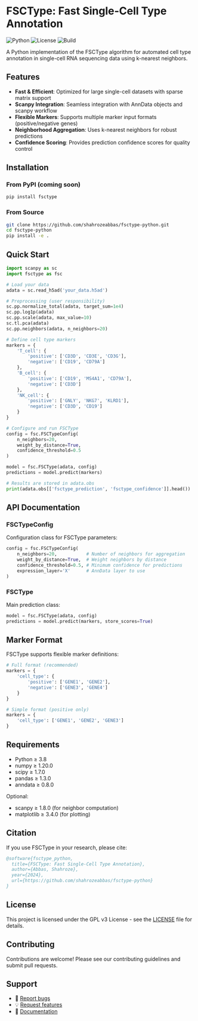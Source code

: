 # FSCType: Fast Single-Cell Type Annotation

![Python](https://img.shields.io/badge/python-3.8+-blue.svg)
![License](https://img.shields.io/badge/license-GPL%20v3-blue.svg)
![Build](https://img.shields.io/badge/build-passing-green.svg)

A Python implementation of the FSCType algorithm for automated cell type annotation in single-cell RNA sequencing data using k-nearest neighbors.

## Features

- **Fast & Efficient**: Optimized for large single-cell datasets with sparse matrix support
- **Scanpy Integration**: Seamless integration with AnnData objects and scanpy workflow
- **Flexible Markers**: Supports multiple marker input formats (positive/negative genes)
- **Neighborhood Aggregation**: Uses k-nearest neighbors for robust predictions
- **Confidence Scoring**: Provides prediction confidence scores for quality control

## Installation

### From PyPI (coming soon)
```bash
pip install fsctype
```

### From Source
```bash
git clone https://github.com/shahrozeabbas/fsctype-python.git
cd fsctype-python
pip install -e .
```

## Quick Start

```python
import scanpy as sc
import fsctype as fsc

# Load your data
adata = sc.read_h5ad('your_data.h5ad')

# Preprocessing (user responsibility)
sc.pp.normalize_total(adata, target_sum=1e4)
sc.pp.log1p(adata)
sc.pp.scale(adata, max_value=10)
sc.tl.pca(adata)
sc.pp.neighbors(adata, n_neighbors=20)

# Define cell type markers
markers = {
    'T_cell': {
        'positive': ['CD3D', 'CD3E', 'CD3G'],
        'negative': ['CD19', 'CD79A']
    },
    'B_cell': {
        'positive': ['CD19', 'MS4A1', 'CD79A'],
        'negative': ['CD3D']
    },
    'NK_cell': {
        'positive': ['GNLY', 'NKG7', 'KLRD1'],
        'negative': ['CD3D', 'CD19']
    }
}

# Configure and run FSCType
config = fsc.FSCTypeConfig(
    n_neighbors=20,
    weight_by_distance=True,
    confidence_threshold=0.5
)

model = fsc.FSCType(adata, config)
predictions = model.predict(markers)

# Results are stored in adata.obs
print(adata.obs[['fsctype_prediction', 'fsctype_confidence']].head())
```

## API Documentation

### FSCTypeConfig

Configuration class for FSCType parameters:

```python
config = fsc.FSCTypeConfig(
    n_neighbors=20,           # Number of neighbors for aggregation
    weight_by_distance=True,  # Weight neighbors by distance
    confidence_threshold=0.5, # Minimum confidence for predictions
    expression_layer='X'      # AnnData layer to use
)
```

### FSCType

Main prediction class:

```python
model = fsc.FSCType(adata, config)
predictions = model.predict(markers, store_scores=True)
```

## Marker Format

FSCType supports flexible marker definitions:

```python
# Full format (recommended)
markers = {
    'cell_type': {
        'positive': ['GENE1', 'GENE2'],
        'negative': ['GENE3', 'GENE4']
    }
}

# Simple format (positive only)
markers = {
    'cell_type': ['GENE1', 'GENE2', 'GENE3']
}
```

## Requirements

- Python ≥ 3.8
- numpy ≥ 1.20.0
- scipy ≥ 1.7.0
- pandas ≥ 1.3.0
- anndata ≥ 0.8.0

Optional:
- scanpy ≥ 1.8.0 (for neighbor computation)
- matplotlib ≥ 3.4.0 (for plotting)

## Citation

If you use FSCType in your research, please cite:

```bibtex
@software{fsctype_python,
  title={FSCType: Fast Single-Cell Type Annotation},
  author={Abbas, Shahroze},
  year={2024},
  url={https://github.com/shahrozeabbas/fsctype-python}
}
```

## License

This project is licensed under the GPL v3 License - see the [LICENSE](LICENSE) file for details.

## Contributing

Contributions are welcome! Please see our contributing guidelines and submit pull requests.

## Support

- 🐛 [Report bugs](https://github.com/shahrozeabbas/fsctype-python/issues)
- 💡 [Request features](https://github.com/shahrozeabbas/fsctype-python/issues)
- 📖 [Documentation](https://fsctype-python.readthedocs.io) 
